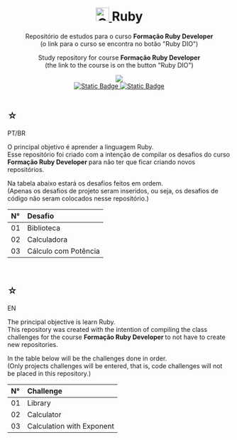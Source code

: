 <h1 align="center">
    <a  href="https://pokemondb.net/pokedex/groudon">
        <img width="30" src="https://img.pokemondb.net/sprites/black-white/anim/normal/groudon.gif" alt="Groudon">
    </a>
    <span>Ruby</span>
</h1>

<div align="center">
    <p> 
        Repositório de estudos para o curso <strong> Formação Ruby Developer </strong> <br> (o link para o curso se encontra no botão "Ruby DIO") 
    </p>
    <p> 
        Study repository for course <strong> Formação Ruby Developer </strong> <br> (the link to the course is on the button "Ruby DIO") 
    </p>
    <img src="https://img.shields.io/badge/ruby-black?style=for-the-badge&logo=Ruby&logoColor=9d0208" />
    <br>
    <a href="https://www.dio.me/users/juhh1956">
        <img alt="Static Badge" src="https://img.shields.io/badge/my%20profile-red?style=for-the-badge&color=9d0208">
    </a>
    <a href="https://web.dio.me/track/763ef35f-6097-45f1-a9d3-384383bbb632">
        <img alt="Static Badge" src="https://img.shields.io/badge/ruby%20DIO-red?style=for-the-badge&color=9d0208">
    </a> <br> <br>
    <b> </b> 
</div>

<div>
    <h2>☆</h2>
    <p>PT/BR</p>
    <p>
    O principal objetivo é aprender a linguagem Ruby.<br>
    Esse repositório foi criado com a intenção de compilar os desafios do curso <strong> Formação Ruby Developer </strong> para não ter que ficar criando novos repositórios.</p>
    <p>Na tabela abaixo estará os desafios feitos em ordem. <br> (Apenas os desafios de projeto seram inseridos, ou seja, os desafios de código não seram colocados nesse repositório.) </p>
    <table>
        <thead>
            <tr align="left">
                <th>N°</th>
                <th>Desafio</th>
            </tr>
        </thead>
    <tbody align="left">
        <tr>
            <td>01</td>
            <td>Biblioteca</td>
        </tr>
        <tr>
            <td>02</td>
            <td>Calculadora</td>
        </tr>
        <tr>
            <td>03</td>
            <td>Cálculo com Potência</td>
        </tr>
    </tbody>
    <tfoot></tfoot>
    </table>
</div>

   <br>

<div>
    <h2>☆</h2>
    <p>EN</p>
    <p>
    The principal objective is learn Ruby.<br>
    This repository was created with the intention of compiling the class challenges for the course <strong> Formação Ruby Developer </strong> to not have to create new repositories.</p>
    <p>In the table below will be the challenges done in order.<br> (Only projects challenges will be entered, that is, code challenges will not be placed in this repository.) </p>
    <table>
        <thead>
            <tr align="left">
                <th>N°</th>
                <th>Challenge</th>
            </tr>
        </thead>
    <tbody align="left">
        <tr>
            <td>01</td>
            <td>Library</td>
        </tr>
        <tr>
            <td>02</td>
            <td>Calculator</td>
        </tr>
        <tr>
            <td>03</td>
            <td>Calculation with Exponent</td>
        </tr>
    </tbody>
    <tfoot></tfoot>
    </table>
    
</div>
